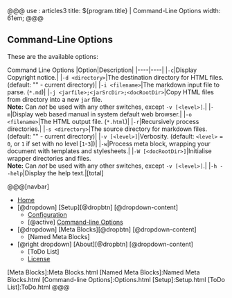 @@@
use : articles3
title: ${program.title} | Command-Line Options
width: 61em;
@@@


## Command-Line Options

These are the available options:

Command Line Options
|Option|Description|
|----|----|
|`-c`|Display Copyright notice.|
|`-d <directory>`|The destination directory for HTML files.<br>(default: "" - current directory)|
|`-i <filename>`|The markdown input file to parse. (`*.md`)|
|`-j <jarfile>;<jarSrcDir>;<docRootDir>`|Copy HTML files from directory into a new `jar` file.<br>**Note:** Can *not* be used with any other switches, except `-v [<level>]`.|
|`-m`|Display web based manual in system default web browser.|
|`-o <filename>`|The HTML output file. (`*.html`)|
|`-r`|Recursively process directories.|
|`-s <directory>`|The source directory for markdown files.<br>(default: "" - current directory)|
|`-v [<level>]`|Verbosity. (default: `<level>` = `0`, or `1` if set with no level [`1`-`3`])|
|`-w`|Process meta block, wrapping your document with templates and stylesheets.|
|`-W [<docRootDir>]`|Initialise wrapper directories and files.<br>**Note:** Can *not* be used with any other switches, except `-v [<level>]`.|
|`-h --help`|Display the help text.|[total]

@@@[navbar]
- [Home]
- [@dropdown] [Setup][@dropbtn]
[@dropdown-content]
    - [Configuration]
    - [@active] [Command-line Options](#)
- [@dropdown] [Meta Blocks][@dropbtn]
[@dropdown-content]
    - [Named Meta Blocks]
- [@right dropdown] [About][@dropbtn]
[@dropdown-content]
    - [ToDo List]
    - [License]

[About]:About.html
[Configuration]:Configuration.html
[Home]:index.html
[License]:LICENSE.html
[Meta Blocks]:Meta Blocks.html
[Named Meta Blocks]:Named Meta Blocks.html
[Command-line Options]:Options.html
[Setup]:Setup.html
[ToDo List]:ToDo.html
@@@
